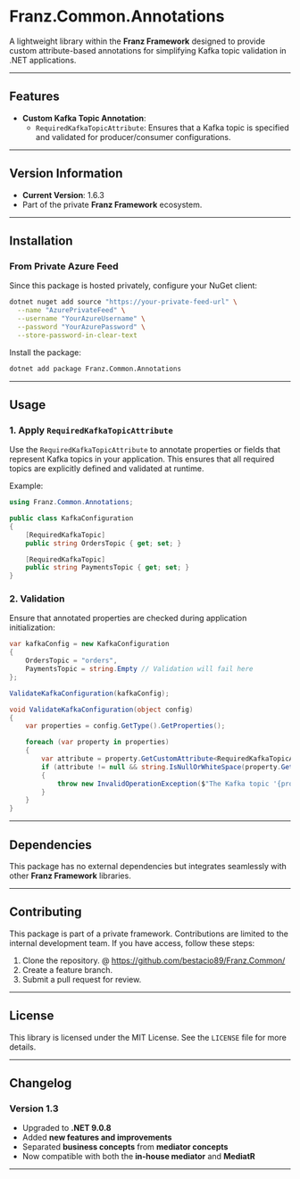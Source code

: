 # **Franz.Common.Annotations**

A lightweight library within the **Franz Framework** designed to provide custom attribute-based annotations for simplifying Kafka topic validation in .NET applications.

---

## **Features**

- **Custom Kafka Topic Annotation**:
  - `RequiredKafkaTopicAttribute`: Ensures that a Kafka topic is specified and validated for producer/consumer configurations.

---

## **Version Information**

- **Current Version**: 1.6.3
- Part of the private **Franz Framework** ecosystem.

---

## **Installation**

### **From Private Azure Feed**
Since this package is hosted privately, configure your NuGet client:

```bash
dotnet nuget add source "https://your-private-feed-url" \
  --name "AzurePrivateFeed" \
  --username "YourAzureUsername" \
  --password "YourAzurePassword" \
  --store-password-in-clear-text
```

Install the package:

```bash
dotnet add package Franz.Common.Annotations  
```

---

## **Usage**

### **1. Apply `RequiredKafkaTopicAttribute`**

Use the `RequiredKafkaTopicAttribute` to annotate properties or fields that represent Kafka topics in your application. This ensures that all required topics are explicitly defined and validated at runtime.

Example:

```csharp
using Franz.Common.Annotations;

public class KafkaConfiguration
{
    [RequiredKafkaTopic]
    public string OrdersTopic { get; set; }

    [RequiredKafkaTopic]
    public string PaymentsTopic { get; set; }
}
```

### **2. Validation**

Ensure that annotated properties are checked during application initialization:

```csharp
var kafkaConfig = new KafkaConfiguration
{
    OrdersTopic = "orders",
    PaymentsTopic = string.Empty // Validation will fail here
};

ValidateKafkaConfiguration(kafkaConfig);

void ValidateKafkaConfiguration(object config)
{
    var properties = config.GetType().GetProperties();

    foreach (var property in properties)
    {
        var attribute = property.GetCustomAttribute<RequiredKafkaTopicAttribute>();
        if (attribute != null && string.IsNullOrWhiteSpace(property.GetValue(config)?.ToString()))
        {
            throw new InvalidOperationException($"The Kafka topic '{property.Name}' is required but was not provided.");
        }
    }
}
```

---

## **Dependencies**

This package has no external dependencies but integrates seamlessly with other **Franz Framework** libraries.

---

## **Contributing**

This package is part of a private framework. Contributions are limited to the internal development team. If you have access, follow these steps:
1. Clone the repository. @ https://github.com/bestacio89/Franz.Common/
2. Create a feature branch.
3. Submit a pull request for review.

---

## **License**

This library is licensed under the MIT License. See the `LICENSE` file for more details.

---

## **Changelog**

### Version 1.3
- Upgraded to **.NET 9.0.8**
- Added **new features and improvements**
- Separated **business concepts** from **mediator concepts**
- Now compatible with both the **in-house mediator** and **MediatR**
---


